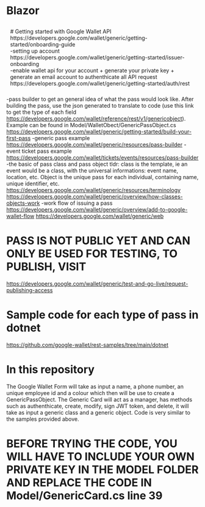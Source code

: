 # Blazor
<div style="padding: 10px;">
# Getting started with Google Wallet API
https://developers.google.com/wallet/generic/getting-started/onboarding-guide <br>
-setting up account <br>
https://developers.google.com/wallet/generic/getting-started/issuer-onboarding <br>
-enable wallet api for your account + generate your private key + generate an email account to authenthicate all API request <br>
https://developers.google.com/wallet/generic/getting-started/auth/rest
</div>

-pass builder to get an general idea of what the pass would look like. After building the pass, use the json generated to translate to code (use this link to get the 
type of each field https://developers.google.com/wallet/reference/rest/v1/genericobject). Example can be found in
Model/WalletObect/GenericPassObject.cs
https://developers.google.com/wallet/generic/getting-started/build-your-first-pass
-generic pass example
https://developers.google.com/wallet/generic/resources/pass-builder
-event ticket pass example
https://developers.google.com/wallet/tickets/events/resources/pass-builder
-the basic of pass class and pass object
tldr: class is the template, ie an event would be a class, with the universal informations: event name, location, etc. Object is the unique pass for each individual,
containing name, unique identifier, etc.
https://developers.google.com/wallet/generic/resources/terminology
https://developers.google.com/wallet/generic/overview/how-classes-objects-work
-work flow of issuing a pass 
https://developers.google.com/wallet/generic/overview/add-to-google-wallet-flow
https://developers.google.com/wallet/generic/web
# PASS IS NOT PUBLIC YET AND CAN ONLY BE USED FOR TESTING, TO PUBLISH, VISIT
https://developers.google.com/wallet/generic/test-and-go-live/request-publishing-access
# Sample code for each type of pass in dotnet
https://github.com/google-wallet/rest-samples/tree/main/dotnet

# In this repository
The Google Wallet Form will take as input a name, a phone number, an unique employee id and a colour which then will be use to create a GenericPassObject.
The Generic Card will act as a manager, has methods such as authenthicate, create, modify, sign JWT token, and delete, it will take as input a generic class and a generic object.
Code is very similar to the samples provided above.
# BEFORE TRYING THE CODE, YOU WILL HAVE TO INCLUDE YOUR OWN PRIVATE KEY IN THE MODEL FOLDER AND REPLACE THE CODE IN Model/GenericCard.cs line 39